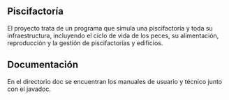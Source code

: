 ## Piscifactoría

El proyecto trata de un programa que simula una piscifactoría y toda su infraestructura, incluyendo el ciclo de vida de los peces, su alimentación, reproducción y la gestión de piscifactorías y edificios.


## Documentación

En el directorio doc se encuentran los manuales de usuario y técnico junto con el javadoc.